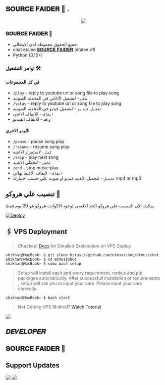 <h2 align="centre">𝐒𝐎𝐔𝐑𝐂𝐄 𝐅𝐀𝐈𝐃𝐄𝐑 🥀 .</h2>

<p align="center">
  <img src="https://telegra.ph/file/09d895269ebd1fce23537.jpg">
</p>

<h3>𝐒𝐎𝐔𝐑𝐂𝐄 𝐅𝐀𝐈𝐃𝐄𝐑 🥀</h3>

- جميع الحقوق محفوظه لدي الايطالي
- chat etalee [𝐒𝐎𝐔𝐑𝐂𝐄 𝐅𝐀𝐈𝐃𝐄𝐑](https://t.me/FR_TW048) (etalee v1)
- Python (3.10+)

### اوامر التشغيل 🛠
#### في كل المجموعات 
- `/play` - reply to youtube url or song file to play song
- `شغل` - لتشغيل الاغاني في المحدثه الصوتيه
- `/vplay` - reply to youtube url or song file to play song
- `تشغيل فيديو` - لتشغيل فيديو في المحدثه الصوتية 
- `ايقاف` - للايقاف الاغني
- `وقف` - للايقاف الفيديو

#### الاومر الاخري
- `/pause` - pause song play
- `/resume` - resume song play
- `كمل` - لاستمرار الاغنيه
- `/skip` - play next song
- `تخطي` - لتخطي الاغنيه
- `/end` - stop music play
- `ايقاف` - لايقاف الاغنيه نهائي 
- `تحميل` - لتحميل الاغنيه فيديو او صوت علي حسب اختيارك mp4 or mp3


## تنصيب علي هروكو 💜

يمكنك الان التنصيب علي هروكو الحد الاقصي لوجود الاكوانت هروكو هو 20 يوم فقط

[![Deploy](https://www.herokucdn.com/deploy/button.svg)](https://heroku.com/deploy?template=https://github.com/etmusicbot/etmusicbot)


## 🖇 VPS Deployment

> Checkout [Docs](https://notreallyshikhar.gitbook.io/yukkimusicbot/deployment/local-hosting-or-vps) for Detailed Explanation on VPS Deploy


```console
shikhar@MacBook~ $ git clone https://github.com/etmusicbot/etmusicbot
shikhar@MacBook~ $ cd etmusicbot
shikhar@MacBook~ $ sudo bash setup
```
> Setup will install each and every requirement, nodejs and pip packages automatically. After successfull installation of requirements , setup will ask you to input your vars.
> Please input your vars correctly.

```console
shikhar@MacBook~ $ bash start
```

> Not Getting VPS Method? [Watch Tutorial](https://t.me/ET_WO)


<img src="https://telegra.ph/file/f4a1b7af9f582d2cf3004.jpg" align="center">



## 𝑫𝑬𝑽𝑬𝑳𝑶𝑷𝑬𝑹 

## 𝐒𝐎𝐔𝐑𝐂𝐄 𝐅𝐀𝐈𝐃𝐄𝐑 🥀

## Support Updates 

<a href="https://t.me/BS_RP"><img src="https://img.shields.io/badge/Join-Group%20Support-red.svg?style=for-the-badge&logo=Telegram"></a> <a href="https://t.me/ET_WO"><img src="https://img.shields.io/badge/Join-Updates%20Channel-white.svg?style=for-the-badge&logo=Telegram"></a>
